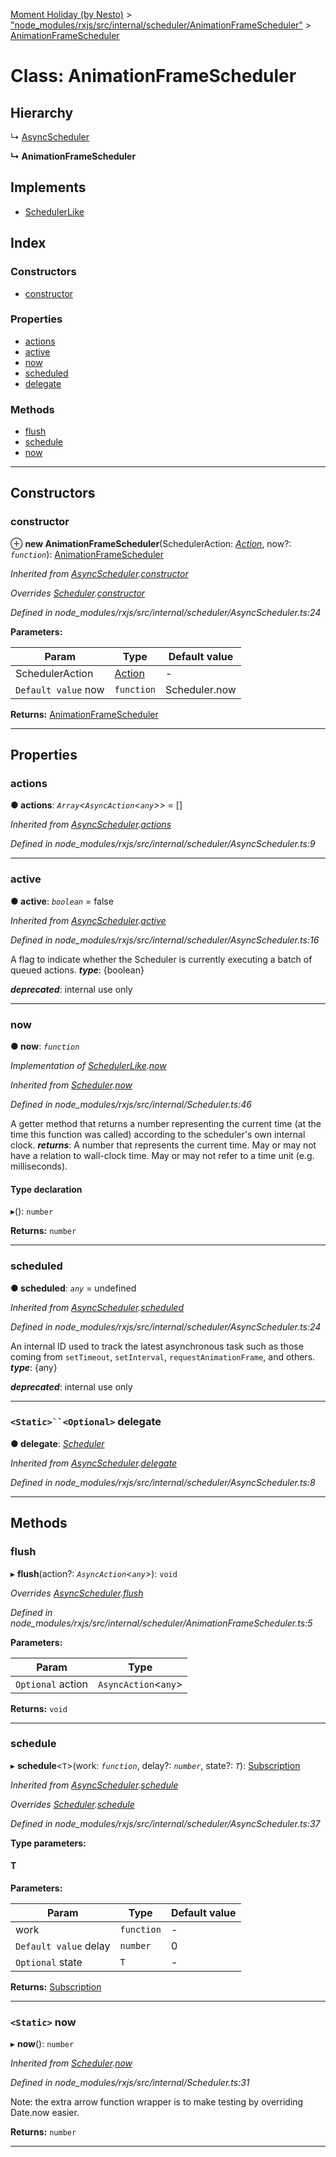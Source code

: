 [Moment Holiday (by Nesto)](../README.md) > ["node_modules/rxjs/src/internal/scheduler/AnimationFrameScheduler"](../modules/_node_modules_rxjs_src_internal_scheduler_animationframescheduler_.md) > [AnimationFrameScheduler](../classes/_node_modules_rxjs_src_internal_scheduler_animationframescheduler_.animationframescheduler.md)

# Class: AnimationFrameScheduler

## Hierarchy

↳  [AsyncScheduler](_node_modules_rxjs_src_internal_scheduler_asyncscheduler_.asyncscheduler.md)

**↳ AnimationFrameScheduler**

## Implements

* [SchedulerLike](../interfaces/_node_modules_rxjs_src_internal_types_.schedulerlike.md)

## Index

### Constructors

* [constructor](_node_modules_rxjs_src_internal_scheduler_animationframescheduler_.animationframescheduler.md#constructor)

### Properties

* [actions](_node_modules_rxjs_src_internal_scheduler_animationframescheduler_.animationframescheduler.md#actions)
* [active](_node_modules_rxjs_src_internal_scheduler_animationframescheduler_.animationframescheduler.md#active)
* [now](_node_modules_rxjs_src_internal_scheduler_animationframescheduler_.animationframescheduler.md#now)
* [scheduled](_node_modules_rxjs_src_internal_scheduler_animationframescheduler_.animationframescheduler.md#scheduled)
* [delegate](_node_modules_rxjs_src_internal_scheduler_animationframescheduler_.animationframescheduler.md#delegate)

### Methods

* [flush](_node_modules_rxjs_src_internal_scheduler_animationframescheduler_.animationframescheduler.md#flush)
* [schedule](_node_modules_rxjs_src_internal_scheduler_animationframescheduler_.animationframescheduler.md#schedule)
* [now](_node_modules_rxjs_src_internal_scheduler_animationframescheduler_.animationframescheduler.md#now-1)

---

## Constructors

<a id="constructor"></a>

###  constructor

⊕ **new AnimationFrameScheduler**(SchedulerAction: *[Action](_node_modules_rxjs_src_internal_scheduler_action_.action.md)*, now?: *`function`*): [AnimationFrameScheduler](_node_modules_rxjs_src_internal_scheduler_animationframescheduler_.animationframescheduler.md)

*Inherited from [AsyncScheduler](_node_modules_rxjs_src_internal_scheduler_asyncscheduler_.asyncscheduler.md).[constructor](_node_modules_rxjs_src_internal_scheduler_asyncscheduler_.asyncscheduler.md#constructor)*

*Overrides [Scheduler](_node_modules_rxjs_src_internal_scheduler_.scheduler.md).[constructor](_node_modules_rxjs_src_internal_scheduler_.scheduler.md#constructor)*

*Defined in node_modules/rxjs/src/internal/scheduler/AsyncScheduler.ts:24*

**Parameters:**

| Param | Type | Default value |
| ------ | ------ | ------ |
| SchedulerAction | [Action](_node_modules_rxjs_src_internal_scheduler_action_.action.md) | - |
| `Default value` now | `function` |  Scheduler.now |

**Returns:** [AnimationFrameScheduler](_node_modules_rxjs_src_internal_scheduler_animationframescheduler_.animationframescheduler.md)

___

## Properties

<a id="actions"></a>

###  actions

**● actions**: *`Array`<`AsyncAction`<`any`>>* =  []

*Inherited from [AsyncScheduler](_node_modules_rxjs_src_internal_scheduler_asyncscheduler_.asyncscheduler.md).[actions](_node_modules_rxjs_src_internal_scheduler_asyncscheduler_.asyncscheduler.md#actions)*

*Defined in node_modules/rxjs/src/internal/scheduler/AsyncScheduler.ts:9*

___
<a id="active"></a>

###  active

**● active**: *`boolean`* = false

*Inherited from [AsyncScheduler](_node_modules_rxjs_src_internal_scheduler_asyncscheduler_.asyncscheduler.md).[active](_node_modules_rxjs_src_internal_scheduler_asyncscheduler_.asyncscheduler.md#active)*

*Defined in node_modules/rxjs/src/internal/scheduler/AsyncScheduler.ts:16*

A flag to indicate whether the Scheduler is currently executing a batch of queued actions.
*__type__*: {boolean}

*__deprecated__*: internal use only

___
<a id="now"></a>

###  now

**● now**: *`function`*

*Implementation of [SchedulerLike](../interfaces/_node_modules_rxjs_src_internal_types_.schedulerlike.md).[now](../interfaces/_node_modules_rxjs_src_internal_types_.schedulerlike.md#now)*

*Inherited from [Scheduler](_node_modules_rxjs_src_internal_scheduler_.scheduler.md).[now](_node_modules_rxjs_src_internal_scheduler_.scheduler.md#now)*

*Defined in node_modules/rxjs/src/internal/Scheduler.ts:46*

A getter method that returns a number representing the current time (at the time this function was called) according to the scheduler's own internal clock.
*__returns__*: A number that represents the current time. May or may not have a relation to wall-clock time. May or may not refer to a time unit (e.g. milliseconds).

#### Type declaration
▸(): `number`

**Returns:** `number`

___
<a id="scheduled"></a>

###  scheduled

**● scheduled**: *`any`* =  undefined

*Inherited from [AsyncScheduler](_node_modules_rxjs_src_internal_scheduler_asyncscheduler_.asyncscheduler.md).[scheduled](_node_modules_rxjs_src_internal_scheduler_asyncscheduler_.asyncscheduler.md#scheduled)*

*Defined in node_modules/rxjs/src/internal/scheduler/AsyncScheduler.ts:24*

An internal ID used to track the latest asynchronous task such as those coming from `setTimeout`, `setInterval`, `requestAnimationFrame`, and others.
*__type__*: {any}

*__deprecated__*: internal use only

___
<a id="delegate"></a>

### `<Static>``<Optional>` delegate

**● delegate**: *[Scheduler](_node_modules_rxjs_src_internal_scheduler_.scheduler.md)*

*Inherited from [AsyncScheduler](_node_modules_rxjs_src_internal_scheduler_asyncscheduler_.asyncscheduler.md).[delegate](_node_modules_rxjs_src_internal_scheduler_asyncscheduler_.asyncscheduler.md#delegate)*

*Defined in node_modules/rxjs/src/internal/scheduler/AsyncScheduler.ts:8*

___

## Methods

<a id="flush"></a>

###  flush

▸ **flush**(action?: *`AsyncAction`<`any`>*): `void`

*Overrides [AsyncScheduler](_node_modules_rxjs_src_internal_scheduler_asyncscheduler_.asyncscheduler.md).[flush](_node_modules_rxjs_src_internal_scheduler_asyncscheduler_.asyncscheduler.md#flush)*

*Defined in node_modules/rxjs/src/internal/scheduler/AnimationFrameScheduler.ts:5*

**Parameters:**

| Param | Type |
| ------ | ------ |
| `Optional` action | `AsyncAction`<`any`> |

**Returns:** `void`

___
<a id="schedule"></a>

###  schedule

▸ **schedule**<`T`>(work: *`function`*, delay?: *`number`*, state?: *`T`*): [Subscription](_node_modules_rxjs_src_internal_subscription_.subscription.md)

*Inherited from [AsyncScheduler](_node_modules_rxjs_src_internal_scheduler_asyncscheduler_.asyncscheduler.md).[schedule](_node_modules_rxjs_src_internal_scheduler_asyncscheduler_.asyncscheduler.md#schedule)*

*Overrides [Scheduler](_node_modules_rxjs_src_internal_scheduler_.scheduler.md).[schedule](_node_modules_rxjs_src_internal_scheduler_.scheduler.md#schedule)*

*Defined in node_modules/rxjs/src/internal/scheduler/AsyncScheduler.ts:37*

**Type parameters:**

#### T 
**Parameters:**

| Param | Type | Default value |
| ------ | ------ | ------ |
| work | `function` | - |
| `Default value` delay | `number` | 0 |
| `Optional` state | `T` | - |

**Returns:** [Subscription](_node_modules_rxjs_src_internal_subscription_.subscription.md)

___
<a id="now-1"></a>

### `<Static>` now

▸ **now**(): `number`

*Inherited from [Scheduler](_node_modules_rxjs_src_internal_scheduler_.scheduler.md).[now](_node_modules_rxjs_src_internal_scheduler_.scheduler.md#now-1)*

*Defined in node_modules/rxjs/src/internal/Scheduler.ts:31*

Note: the extra arrow function wrapper is to make testing by overriding Date.now easier.

**Returns:** `number`

___

